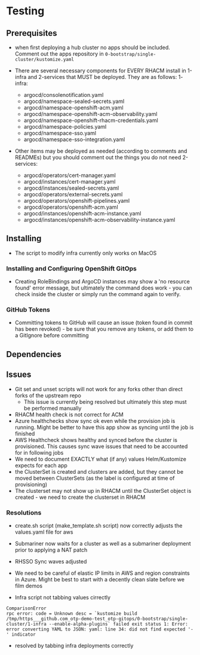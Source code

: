 # Testing


## Prerequisites

* when first deploying a hub cluster no apps should be included. Comment out the apps repository in `0-bootstrap/single-cluster/kustomize.yaml`

* There are several necessary components for EVERY RHACM install in 1-infra and 2-services that MUST be deployed. They are as follows: 
1- infra: 
    - argocd/consolenotification.yaml
    - argocd/namespace-sealed-secrets.yaml
    - argocd/namespace-openshift-acm.yaml
    - argocd/namespace-openshift-acm-observability.yaml
    - argocd/namespace-openshift-rhacm-credentials.yaml
    - argocd/namespace-policies.yaml
    - argocd/namespace-sso.yaml
    - argocd/namespace-sso-integration.yaml
* Other items may be deployed as needed (according to comments and READMEs) but you should comment out the things you do not need
2-services: 
     - argocd/operators/cert-manager.yaml
     - argocd/instances/cert-manager.yaml
     - argocd/instances/sealed-secrets.yaml
     - argocd/operators/external-secrets.yaml
     - argocd/operators/openshift-pipelines.yaml
     - argocd/operators/openshift-acm.yaml
     - argocd/instances/openshift-acm-instance.yaml
     - argocd/instances/openshift-acm-observability-instance.yaml
 
## Installing 

* The script to modify infra currently only works on MacOS    

### Installing and Configuring OpenShift GitOps 

* Creating RoleBindings and ArgoCD instances may show a 'no resource found' error message, but ultimately the command does work - you can check inside the cluster or simply run the command again to verify. 
                                           

### GitHub Tokens 
* Committing tokens to GitHub will cause an issue (token found in commit has been revoked) - be sure that you remove any tokens, or add them to a GitIgnore before committing 

## Dependencies 


## Issues

* Git set and unset scripts will not work for any forks other than direct forks of the upstream repo 
    * This issue is currently being resolved but ultimately this step must be performed manually 
* RHACM health check is not correct for ACM 
* Azure healthchecks show sync ok even while the provision job is running. Might be better to have this app show as syncing until the job is finished
* AWS Healthcheck shows healthy and synced before the cluster is provisioned. This causes sync wave issues that need to be accounted for in following jobs       
* We need to document EXACTLY what (if any) values Helm/Kustomize expects for each app  
* the ClusterSet is created and clusters are added, but they cannot be moved between ClusterSets (as the label is configured at time of provisioning)
* The clusterset may not show up in RHACM until the ClusterSet object is created - we need to create the clusterset in RHACM 

### Resolutions 

* create.sh script (make_template.sh script) now correctly adjusts the values.yaml file for aws
* Submariner now waits for a cluster as well as a submariner deployment prior to applying a NAT patch
* RHSSO Sync waves adjusted 
* We need to be careful of elastic IP limits in AWS and region constraints in Azure. Might be best to start with a decently clean slate before we film demos 

* Infra script not tabbing values cirrectly
```
ComparisonError
rpc error: code = Unknown desc = `kustomize build /tmp/https___github.com_otp-demo-test_otp-gitops/0-bootstrap/single-cluster/1-infra --enable-alpha-plugins` failed exit status 1: Error: error converting YAML to JSON: yaml: line 34: did not find expected '-' indicator
``` 
* resolved by tabbing infra deployments correctly

